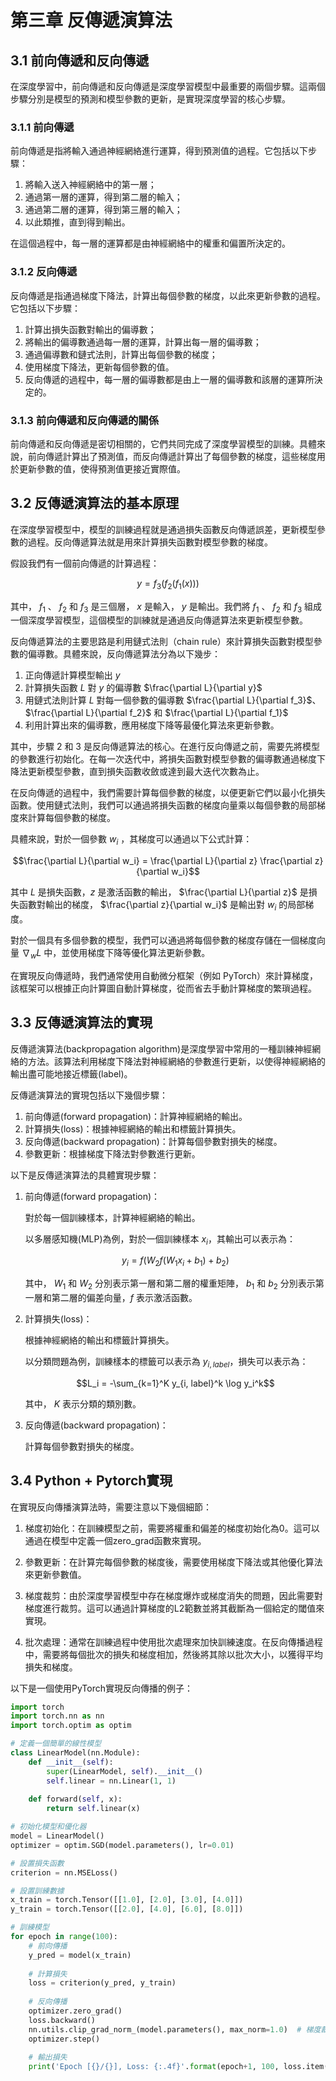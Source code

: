 # 第三章 反傳遞演算法

## 3.1 前向傳遞和反向傳遞

在深度學習中，前向傳遞和反向傳遞是深度學習模型中最重要的兩個步驟。這兩個步驟分別是模型的預測和模型參數的更新，是實現深度學習的核心步驟。

### 3.1.1 前向傳遞

前向傳遞是指將輸入通過神經網絡進行運算，得到預測值的過程。它包括以下步驟：

1. 將輸入送入神經網絡中的第一層；
2. 通過第一層的運算，得到第二層的輸入；
3. 通過第二層的運算，得到第三層的輸入；
4. 以此類推，直到得到輸出。

在這個過程中，每一層的運算都是由神經網絡中的權重和偏置所決定的。

### 3.1.2 反向傳遞

反向傳遞是指通過梯度下降法，計算出每個參數的梯度，以此來更新參數的過程。它包括以下步驟：

1. 計算出損失函數對輸出的偏導數；
2. 將輸出的偏導數通過每一層的運算，計算出每一層的偏導數；
3. 通過偏導數和鏈式法則，計算出每個參數的梯度；
4. 使用梯度下降法，更新每個參數的值。
5. 反向傳遞的過程中，每一層的偏導數都是由上一層的偏導數和該層的運算所決定的。

### 3.1.3 前向傳遞和反向傳遞的關係

前向傳遞和反向傳遞是密切相關的，它們共同完成了深度學習模型的訓練。具體來說，前向傳遞計算出了預測值，而反向傳遞計算出了每個參數的梯度，這些梯度用於更新參數的值，使得預測值更接近實際值。


## 3.2 反傳遞演算法的基本原理

在深度學習模型中，模型的訓練過程就是通過損失函數反向傳遞誤差，更新模型參數的過程。反向傳遞算法就是用來計算損失函數對模型參數的梯度。

假設我們有一個前向傳遞的計算過程：

$$y = f_3(f_2(f_1(x)))$$

其中， $f_1$ 、 $f_2$ 和 $f_3$ 是三個層， $x$ 是輸入， $y$ 是輸出。我們將 $f_1$ 、 $f_2$ 和 $f_3$ 組成一個深度學習模型，這個模型的訓練就是通過反向傳遞算法來更新模型參數。

反向傳遞算法的主要思路是利用鏈式法則（chain rule）來計算損失函數對模型參數的偏導數。具體來說，反向傳遞算法分為以下幾步：

1. 正向傳遞計算模型輸出 $y$
2. 計算損失函數 $L$ 對 $y$ 的偏導數 $\frac{\partial L}{\partial y}$
3. 用鏈式法則計算 $L$ 對每一個參數的偏導數 $\frac{\partial L}{\partial f_3}$、 $\frac{\partial L}{\partial f_2}$  和 $\frac{\partial L}{\partial f_1}$
4. 利用計算出來的偏導數，應用梯度下降等最優化算法來更新參數。

其中，步驟 2 和 3 是反向傳遞算法的核心。在進行反向傳遞之前，需要先將模型的參數進行初始化。在每一次迭代中，將損失函數對模型參數的偏導數通過梯度下降法更新模型參數，直到損失函數收斂或達到最大迭代次數為止。

在反向傳遞的過程中，我們需要計算每個參數的梯度，以便更新它們以最小化損失函數。使用鏈式法則，我們可以通過將損失函數的梯度向量乘以每個參數的局部梯度來計算每個參數的梯度。

具體來說，對於一個參數 $w_i$ ，其梯度可以通過以下公式計算：

$$\frac{\partial L}{\partial w_i} = \frac{\partial L}{\partial z} \frac{\partial z}{\partial w_i}$$

其中 $L$ 是損失函數，$z$ 是激活函數的輸出， $\frac{\partial L}{\partial z}$ 是損失函數對輸出的梯度， $\frac{\partial z}{\partial w_i}$ 是輸出對 $w_i$ 的局部梯度。

對於一個具有多個參數的模型，我們可以通過將每個參數的梯度存儲在一個梯度向量 $\nabla_w L$ 中，並使用梯度下降等優化算法更新參數。

在實現反向傳遞時，我們通常使用自動微分框架（例如 PyTorch）來計算梯度，該框架可以根據正向計算圖自動計算梯度，從而省去手動計算梯度的繁瑣過程。

## 3.3 反傳遞演算法的實現

反傳遞演算法(backpropagation algorithm)是深度學習中常用的一種訓練神經網絡的方法。該算法利用梯度下降法對神經網絡的參數進行更新，以使得神經網絡的輸出盡可能地接近標籤(label)。

反傳遞演算法的實現包括以下幾個步驟：

1. 前向傳遞(forward propagation)：計算神經網絡的輸出。
2. 計算損失(loss)：根據神經網絡的輸出和標籤計算損失。
3. 反向傳遞(backward propagation)：計算每個參數對損失的梯度。
4. 參數更新：根據梯度下降法對參數進行更新。

以下是反傳遞演算法的具體實現步驟：

1. 前向傳遞(forward propagation)：

    對於每一個訓練樣本，計算神經網絡的輸出。

    以多層感知機(MLP)為例，對於一個訓練樣本 $x_i$，其輸出可以表示為：

    $$y_i = f(W_2 f(W_1 x_i + b_1) + b_2)$$

    其中， $W_1$ 和 $W_2$ 分別表示第一層和第二層的權重矩陣， $b_1$ 和 $b_2$ 分別表示第一層和第二層的偏差向量，$f$ 表示激活函數。

2. 計算損失(loss)：

    根據神經網絡的輸出和標籤計算損失。

    以分類問題為例，訓練樣本的標籤可以表示為 $y_{i, label}$，損失可以表示為：

    $$L_i = -\sum_{k=1}^K y_{i, label}^k \log y_i^k$$

    其中， $K$ 表示分類的類別數。

3. 反向傳遞(backward propagation)：

    計算每個參數對損失的梯度。

## 3.4 Python + Pytorch實現

在實現反向傳播演算法時，需要注意以下幾個細節：

1. 梯度初始化：在訓練模型之前，需要將權重和偏差的梯度初始化為0。這可以通過在模型中定義一個zero_grad函數來實現。

2. 參數更新：在計算完每個參數的梯度後，需要使用梯度下降法或其他優化算法來更新參數值。

3. 梯度裁剪：由於深度學習模型中存在梯度爆炸或梯度消失的問題，因此需要對梯度進行裁剪。這可以通過計算梯度的L2範數並將其截斷為一個給定的閾值來實現。

4. 批次處理：通常在訓練過程中使用批次處理來加快訓練速度。在反向傳播過程中，需要將每個批次的損失和梯度相加，然後將其除以批次大小，以獲得平均損失和梯度。

以下是一個使用PyTorch實現反向傳播的例子：

```py
import torch
import torch.nn as nn
import torch.optim as optim

# 定義一個簡單的線性模型
class LinearModel(nn.Module):
    def __init__(self):
        super(LinearModel, self).__init__()
        self.linear = nn.Linear(1, 1)
    
    def forward(self, x):
        return self.linear(x)

# 初始化模型和優化器
model = LinearModel()
optimizer = optim.SGD(model.parameters(), lr=0.01)

# 設置損失函數
criterion = nn.MSELoss()

# 設置訓練數據
x_train = torch.Tensor([[1.0], [2.0], [3.0], [4.0]])
y_train = torch.Tensor([[2.0], [4.0], [6.0], [8.0]])

# 訓練模型
for epoch in range(100):
    # 前向傳播
    y_pred = model(x_train)
    
    # 計算損失
    loss = criterion(y_pred, y_train)
    
    # 反向傳播
    optimizer.zero_grad()
    loss.backward()
    nn.utils.clip_grad_norm_(model.parameters(), max_norm=1.0)  # 梯度裁剪
    optimizer.step()
    
    # 輸出損失
    print('Epoch [{}/{}], Loss: {:.4f}'.format(epoch+1, 100, loss.item()))

```
